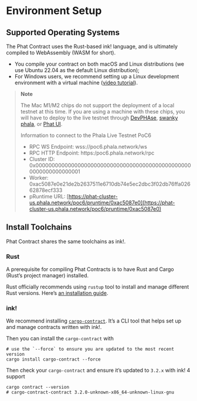 # Environment Setup

## Supported Operating Systems <a href="#supported-operating-systems" id="supported-operating-systems"></a>

The Phat Contract uses the Rust-based ink! language, and is ultimately compiled to WebAssembly (WASM for short).

* You compile your contract on both macOS and Linux distributions (we use Ubuntu 22.04 as the default Linux distribution);
* For Windows users, we recommend setting up a Linux development environment with a virtual machine ([video tutorial](https://www.youtube.com/watch?v=x5MhydijWmc)).

> **Note**
>
> The Mac M1/M2 chips do not support the deployment of a local testnet at this time. If you are using a machine with these chips, you will have to deploy to the live testnet through [DevPHAse](https://github.com/l00k/devphase), [swanky phala](swanky-phala-cli-tool.md), or [Phat UI](https://phat.phala.network).
>
> Information to connect to the Phala Live Testnet PoC6
>
> * RPC WS Endpoint: wss://poc6.phala.network/ws
> * RPC HTTP Endpoint: https:/poc6.phala.network/rpc
> * Cluster ID: 0x0000000000000000000000000000000000000000000000000000000000000001
> * Worker: 0xac5087e0e21de2b2637511e6710db74e5ec2dbc3f02db76ffa02662878ecf333
> * pRuntime URL: [https://phat-cluster-us.phala.network/poc6/pruntime/0xac5087e0](https://phat-cluster-us.phala.network/poc6/pruntime/0xac5087e0)

## Install Toolchains

Phat Contract shares the same toolchains as ink!.

### Rust <a href="#rust" id="rust"></a>

A prerequisite for compiling Phat Contracts is to have Rust and Cargo (Rust’s project manager) installed.

Rust officially recommends using `rustup` tool to install and manage different Rust versions. Here’s [an installation guide](https://doc.rust-lang.org/cargo/getting-started/installation.html).

### ink! <a href="#ink" id="ink"></a>

We recommend installing [`cargo-contract`](https://github.com/paritytech/cargo-contract). It’s a CLI tool that helps set up and manage contracts written with ink!.

Then you can install the `cargo-contract` with

```
# use the `--force` to ensure you are updated to the most recent version
cargo install cargo-contract --force
```

Then check your `cargo-contract` and ensure it’s updated to `3.2.x` with ink! 4 support

```
cargo contract --version
# cargo-contract-contract 3.2.0-unknown-x86_64-unknown-linux-gnu
```
